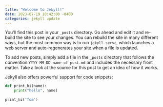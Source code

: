 ```yaml
---
title: "Welcome to Jekyll!"
date: 2023-07-19 10:42:00 -0400
categories: jekyll update
---
```


You'll find this post in your `_posts` directory. Go ahead and edit it and re-build the site to see your changes. You can rebuild the site in many different ways, but the most common way is to run `jekyll serve`, which launches a web server and auto-regenerates your site when a file is updated.

To add new posts, simply add a file in the `_posts` directory that follows the convention `YYYY-MM-DD-name-of-post.md` and includes the necessary front matter. Take a look at the source for this post to get an idea of how it works.

Jekyll also offers powerful support for code snippets:

```python
def print_hi(name):
    print("hello", name)
    
print_hi('Tom')